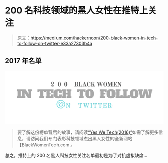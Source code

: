 # 200 名科技领域的黑人女性在推特上关注

> 原文：<https://medium.com/hackernoon/200-black-women-in-tech-to-follow-on-twitter-e33a27303b4a>

## 2017 年名单

![](img/3ff0db05bb6aff5bbb9c558a263e396a.png)

> 要了解这份榜单背后的故事，请阅读[“Yes We Tech(2016)”](http://jenebaspeaks.com/2016/01/yes-we-tech-161-black-women-in-tech-to-follow-on-twitter/)如需了解更多信息，请访问我们专门表彰科技领域杰出黑人女性的全新网站【BlackWomenTech.com 。

总之，推特上的 200 名黑人科技女性关注名单最初是为了对抗虚拟缺席…